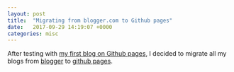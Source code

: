 ```yaml
---
layout: post
title:  "Migrating from blogger.com to Github pages"
date:   2017-09-29 14:19:07 +0000
categories: misc
---
```


After testing with [my first blog on Github pages](/architecture/2017/09/17/microservices.html), I decided to migrate all my blogs from [blogger](https://ouyi-cs.blogspot.com) to [github pages](https://ouyi.github.io).
